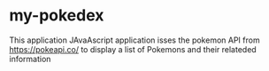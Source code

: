 # my-pokedex

This application JAvaAscript application isses the pokemon API from https://pokeapi.co/ to display a list of Pokemons and their relateded information
